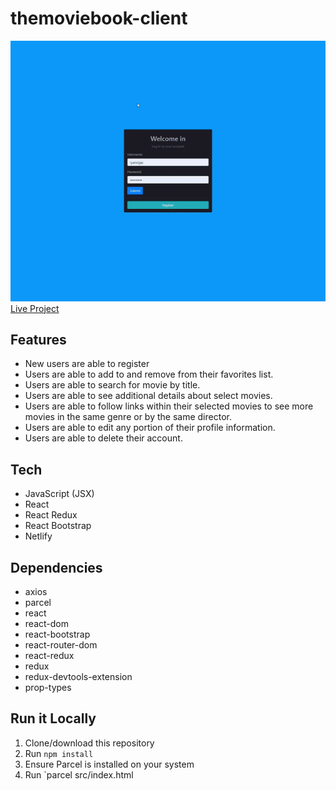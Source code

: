 # themoviebook-client

![theMovieBook Demo](./demo/themoviebook-react-demo.gif)
[Live Project](https://themoviebook.netlify.app/)

## Features

- New users are able to register
- Users are able to add to and remove from their favorites list.
- Users are able to search for movie by title.
- Users are able to see additional details about select movies.
- Users are able to follow links within their selected movies to see more movies in the same genre or by the same director.
- Users are able to edit any portion of their profile information.
- Users are able to delete their account.

## Tech

- JavaScript (JSX)
- React
- React Redux
- React Bootstrap
- Netlify

## Dependencies

- axios
- parcel
- react
- react-dom
- react-bootstrap
- react-router-dom
- react-redux
- redux
- redux-devtools-extension
- prop-types

## Run it Locally

1. Clone/download this repository
2. Run `npm install`
3. Ensure Parcel is installed on your system
4. Run `parcel src/index.html
